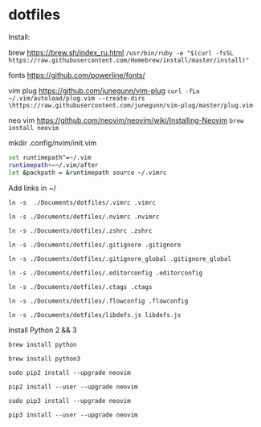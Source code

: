 # dotfiles
Install:

brew https://brew.sh/index_ru.html
```/usr/bin/ruby -e "$(curl -fsSL https://raw.githubusercontent.com/Homebrew/install/master/install)"```

fonts https://github.com/powerline/fonts/

vim plug https://github.com/junegunn/vim-plug
```curl -fLo ~/.vim/autoload/plug.vim --create-dirs \https://raw.githubusercontent.com/junegunn/vim-plug/master/plug.vim```


neo vim https://github.com/neovim/neovim/wiki/Installing-Neovim
```brew install neovim```

mkdir .config/nvim/init.vim

```bash 
set runtimepath^=~/.vim 
runtimepath+=~/.vim/after 
let &packpath = &runtimepath source ~/.vimrc
```

Add links in ~/

`ln -s  ./Documents/dotfiles/.vimrc .vimrc`

`ln -s ./Documents/dotfiles/.nvimrc .nvimrc`

`ln -s ./Documents/dotfiles/.zshrc .zshrc`

`ln -s ./Documents/dotfiles/.gitignore .gitignore`

`ln -s ./Documents/dotfiles/.gitignore_global .gitignore_global`

`ln -s ./Documents/dotfiles/.editorconfig .editorconfig`

`ln -s ./Documents/dotfiles/.ctags .ctags`

`ln -s ./Documents/dotfiles/.flowconfig .flowconfig`

`ln -s ./Documents/dotfiles/libdefs.js libdefs.js`

Install Python 2 && 3

`brew install python`

`brew install python3`

`sudo pip2 install --upgrade neovim`

`pip2 install --user --upgrade neovim`

`sudo pip3 install --upgrade neovim`

`pip3 install --user --upgrade neovim`
